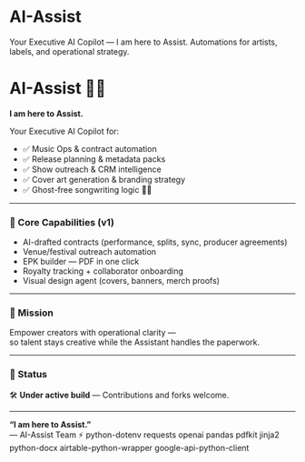 # AI-Assist
Your Executive AI Copilot — I am here to Assist. Automations for artists, labels, and operational strategy.
# AI-Assist 🤖✨  
**I am here to Assist.**

Your Executive AI Copilot for:
- ✅ Music Ops & contract automation  
- ✅ Release planning & metadata packs  
- ✅ Show outreach & CRM intelligence  
- ✅ Cover art generation & branding strategy  
- ✅ Ghost-free songwriting logic 🤫🎤  

---

### 🔹 Core Capabilities (v1)
- AI-drafted contracts (performance, splits, sync, producer agreements)
- Venue/festival outreach automation
- EPK builder — PDF in one click
- Royalty tracking + collaborator onboarding
- Visual design agent (covers, banners, merch proofs)

---

### 🔹 Mission
Empower creators with operational clarity —  
so talent stays creative while the Assistant handles the paperwork.

---

### 🔹 Status
🛠️ **Under active build** — Contributions and forks welcome.

---

**“I am here to Assist.”**  
— AI-Assist Team ⚡
python-dotenv
requests
openai
pandas
pdfkit
jinja2
python-docx
airtable-python-wrapper
google-api-python-client
